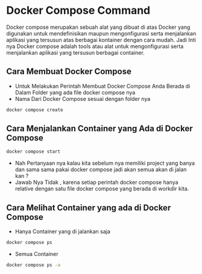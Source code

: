 # Docker Compose Command 
Docker compose merupakan sebuah alat yang dibuat di atas Docker yang digunakan untuk mendefinisikan maupun mengonfigurasi serta menjalankan aplikasi yang tersusun atas berbagai kontainer dengan cara mudah.
Jadi Inti nya Docker compose adalah tools atau alat untuk mengonfigurasi serta menjalankan aplikasi yang tersusun berbagai container.

## Cara Membuat Docker Compose 
- Untuk Melakukan Perintah Membuat Docker Compose Anda Berada di Dalam Folder yang ada file docker compose nya
- Nama Dari Docker Compose sesuai dengan folder nya 
```bash
docker compose create
```
## Cara Menjalankan Container yang Ada di Docker Compose
```bash
docker compose start
```
- Nah Pertanyaan nya kalau kita sebelum nya memiliki project yang banya dan sama sama pakai docker compose jadi akan semua akan di jalan kan ?
- Jawab Nya Tidak , karena setiap perintah docker compose hanya relative dengan satu file docker compose yang berada di workdir kita.
  
## Cara Melihat Container yang ada di Docker Compose
- Hanya Container yang di jalankan saja
```bash
docker compose ps 
```
- Semua Container
```bash
docker compose ps -a
```
